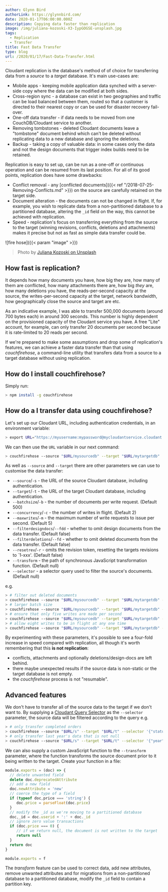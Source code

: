 ```yaml
---
author: Glynn Bird
authorLink: https://glynnbird.com/
date: 2020-01-17T06:00:00.000Z
description: Copying data faster than replication
image: /img/juliana-kozoski-X3-IypGOGSE-unsplash.jpg
tags:
  - Replication
  - Transfer
title: Fast Data Transfer
type: blog
url: /2020/01/17/Fast-Data-Transfer.html
---
```



Cloudant replication is the database's method of of choice for transferring data from a _source_ to a _target_ database. It's main use-cases are:

- Mobile apps - keeping mobile application data synched with a server-side copy where the data can be modified at both sides.
- Cross-region sync - a database can exist in two geographies and traffic can be load balanced between them, routed so that a customer is directed to their nearest copy or can be used for disaster recovery fail-over.
- One-off data transfer - if data needs to be moved from one CouchDB/Cloudant service to another.
- Removing tombstones - deleted Cloudant documents leave a "tombstone" document behind which can't be deleted without replicating data to a new database and ignoring the deletions.
- Backup - taking a copy of valuable data: in some cases only the data and not the design documents that trigger index builds need to be retained.

Replication is easy to set up, can be run as a one-off or continuous operation and can be resumed from its last position. For all of its good points, replication does have some drawbacks:

- Conflict removal - any [conflicted documents]({{< ref "/2018-07-25-Removing-Conflicts.md" >}}) on the source are carefully retained on the target side.
- Document alteration - the documents can not be changed in flight. If, for example, you wish to replicate data from a non-partitioned database to a partitioned database, altering the `_id` field on the way, this cannot be achieved with replication.
- Speed - replication's focus on transferring everything from the source to the target (winning revisions, conflicts, deletions and attachments) makes it precise but not as fast as simple data transfer could be.

![fire hose]({{< param "image" >}})
> Photo by [Juliana Kozoski on Unsplash](https://unsplash.com/photos/X3-IypGOGSE)

## How fast is replication?

It depends how many documents you have, how big they are, how many of them are conflicted, how many attachments there are, how big _they_ are, how many deletions you have, the reads-per-second capacity at the source, the writes-per-second capacity at the target, network bandwidth, how geographically close the source and target are etc.

As an indicative example, I was able to transfer 500,000 documents (around 700 bytes each) in around 300 seconds. This number is highly dependent on the provisioned capacity of the Cloudant service you have. A free "Lite" account, for example,  can only transfer 20 documents per second because it is rate-limited to 20 reads per second. 

If we're prepared to make some assumptions and drop some of replication's features, we can achieve a faster data transfer than that using _couchfirehose_, a command-line utility that transfers data from a source to a target database without using replication.

## How do I install couchfirehose?

Simply run:

```sh
> npm install -g couchfirehose
```

## How do a I transfer data using couchfirehose?

Let's set up our Cloudant URL, including authentication credentials, in an environment variable:

```sh
> export URL="https://myusername:mypassword@mycloudantservice.cloudant.com"
```

We can then use the `URL` variable in our next command:

```sh
> couchfirehose --source "$URL/mysourcedb" --target "$URL/mytargetdb"
```

As well as `--source` and `--target` there are other parameters we can use to customise the data transfer:

- `--source`/`-s` - the URL of the source Cloudant database, including authentication.
- `--target`/`-t` - the URL of the target Cloudant database, including authentication.
- `--batchsize`/`-b` - the number of documents per write request. (Default 500)
- `--concurrency`/`-c` - the number of writes in flight. (Default 2)
- `--maxwrites`/`-m` - the maximum number of write requests to issue per second. (Default 5)
- `--filterdesigndocs`/`--fdd` - whether to omit design documents from the data transfer. (Default false)
- `--filterdeletions`/`--fd` - whether to omit deleted documents from the data transfer. (Default false)
- `--resetrev`/`-r` - omits the revision token, resetting the targets revisions to `1-xxx'. (Default false)
- `--transform` - the path of synchronous JavaScript transformation function. (Default null)
- `--selector` - a selector query used to filter the source's documents. (Default null)

e.g.

```sh
> # filter out deleted documents
> couchfirehose --source "$URL/mysourcedb" --target "$URL/mytargetdb" --fd true
> # larger batch size
> couchfirehose --source "$URL/mysourcedb" --target "$URL/mytargetdb" -b 2000
> # ensure that only five writes are made per second
> couchfirehose --source "$URL/mysourcedb" --target "$URL/mytargetdb" -m 5
> # allow eight writes to be in flight at any one time
> couchfirehose --source "$URL/mysourcedb" --target "$URL/mytargetdb" -c 8
```

By experimenting with these parameters, it's possible to see a four-fold increase in speed compared with replication, all though it's worth remembering that this **is not replication**:

- conflicts, attachments and optionally deletions/design-docs are left behind.
- there maybe unexpected results if the source data is non-static or the target database is not empty.
- the _couchfirehose_ process is not "resumable".

## Advanced features

We don't have to transfer all of the source data to the target if we don't want to. By supplying a [Cloudant Query Selector](https://cloud.ibm.com/docs/services/Cloudant?topic=cloudant-query#selector-syntax) as the `--selector` parameter, the source data will be filtered according to the query e.g.

```sh
> # only transfer completed orders
> couchfirehose --source "$URL/s" --target "$URL/t" --selector '{"status":"completed"}'
> # only transfer last year's data that is not null
> couchfirehose --source "$URL/s" --target "$URL/t" --selector '{"year":2018,"value":{"$ne":null}}'
```

We can also supply a custom JavaScript function to the `--transform` parameter, where the function transforms the source document prior to it being written to the target. Create your function in a file:

```js
module.exports = (doc) => {
  // delete unwanted field
  delete doc.deprecatedAttribute
  // add a new field
  doc.newAttribute = 'new'
  // coerce the type of a field
  if (typeof doc,price === 'string') {
     doc.price = parseFloat(doc.price)
  }
  // modify the _id as we're moving to a partitioned database
  doc,_id = doc.userid + ':' + doc._id
  // ignore zero value transactions
  if (doc.price === 0) {
     // if we return null, the document is not written to the target
     return null
  }
  return doc
}

module.exports = f
```

The _transform_ feature can be used to correct data, add new attributes, remove unwanted attributes and for migrations from a non-partitioned database to a partitioned database, modify the `_id` field to contain a partition key. 
